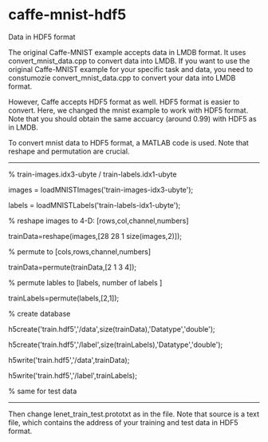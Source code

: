 # caffe-mnist-hdf5
Data in HDF5 format 


The original Caffe-MNIST example accepts data in LMDB format. It uses convert_mnist_data.cpp to convert data into LMDB.
If you want to use the original Caffe-MNIST example for your specific task and data, you need to constumozie convert_mnist_data.cpp to convert your data into LMDB format. 

However, Caffe accepts HDF5 format as well. HDF5 format is easier to convert. Here, we changed the mnist example to work with HDF5 format. Note that you should obtain the same accuarcy (around 0.99) with HDF5 as in LMDB.

To convert mnist data to HDF5 format, a MATLAB code is used. Note that reshape and permutation are crucial.

----------------------------------------------------------------------------
% train-images.idx3-ubyte / train-labels.idx1-ubyte

images = loadMNISTImages('train-images-idx3-ubyte');

labels = loadMNISTLabels('train-labels-idx1-ubyte');
 
% reshape images to 4-D: [rows,col,channel,numbers]

trainData=reshape(images,[28 28 1 size(images,2)]);

% permute to [cols,rows,channel,numbers]

trainData=permute(trainData,[2 1 3 4]);

% permute lables to [labels, number of labels ]

trainLabels=permute(labels,[2,1]);

% create database

h5create('train.hdf5','/data',size(trainData),'Datatype','double');

h5create('train.hdf5','/label',size(trainLabels),'Datatype','double');

h5write('train.hdf5','/data',trainData);

h5write('train.hdf5','/label',trainLabels);

% same for test data

--------------------------------------------------------------------------------------
Then change lenet_train_test.prototxt as in the file.
Note that source is a text file, which contains the address of your training and test data in HDF5 format.







